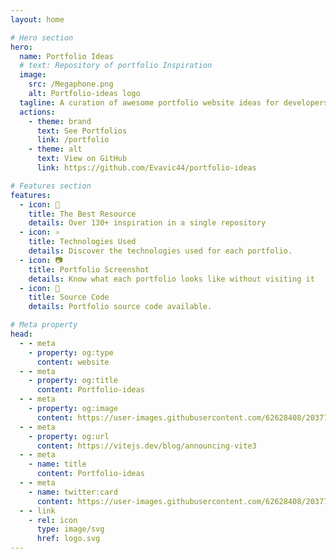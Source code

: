 ```yaml
---
layout: home

# Hero section
hero:
  name: Portfolio Ideas
  # text: Repository of portfolio Inspiration
  image:
    src: /Megaphone.png
    alt: Portfolio-ideas logo
  tagline: A curation of awesome portfolio website ideas for developers and designers to draw inspiration from.
  actions:
    - theme: brand
      text: See Portfolios
      link: /portfolio
    - theme: alt
      text: View on GitHub
      link: https://github.com/Evavic44/portfolio-ideas

# Features section
features:
  - icon: 💜
    title: The Best Resource
    details: Over 130+ inspiration in a single repository
  - icon: ⚛️
    title: Technologies Used
    details: Discover the technologies used for each portfolio.
  - icon: 📷
    title: Portfolio Screenshot
    details: Know what each portfolio looks like without visiting it
  - icon: 🥑
    title: Source Code
    details: Portfolio source code available.

# Meta property
head:
  - - meta
    - property: og:type
      content: website
  - - meta
    - property: og:title
      content: Portfolio-ideas
  - - meta
    - property: og:image
      content: https://user-images.githubusercontent.com/62628408/203779311-949cf214-92a7-4900-b997-55595fd12316.png
  - - meta
    - property: og:url
      content: https://vitejs.dev/blog/announcing-vite3
  - - meta
    - name: title
      content: Portfolio-ideas
  - - meta
    - name: twitter:card
      content: https://user-images.githubusercontent.com/62628408/203779311-949cf214-92a7-4900-b997-55595fd12316.png
  - - link
    - rel: icon
      type: image/svg
      href: logo.svg
---
```

